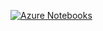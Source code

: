 [![Azure Notebooks](https://notebooks.azure.com/launch.png)](https://notebooks.azure.com/import/gh/MUIC-Numerical-Methods-2018/Exercise-4)